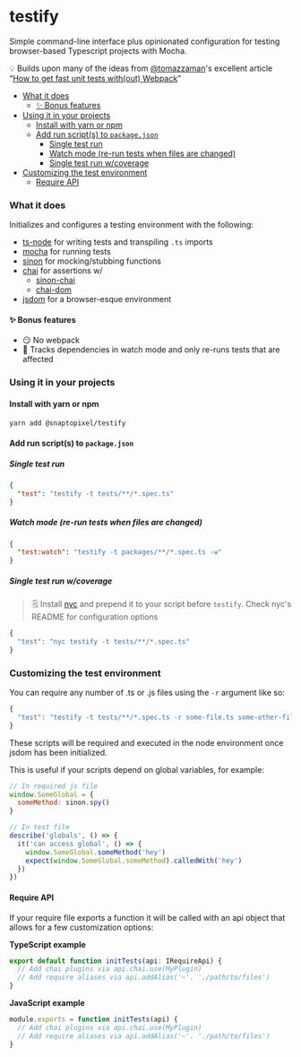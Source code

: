 # testify
Simple command-line interface plus opinionated configuration for testing browser-based Typescript projects with Mocha.

💡 Builds upon many of the ideas from [@tomazzaman](https://github.com/tomazzaman)'s excellent article “[How to get fast unit tests with(out) Webpack](https://medium.com/@TomazZaman/how-to-get-fast-unit-tests-with-out-webpack-793c408a076f)”

<!-- TOC depthFrom:2 -->

- [What it does](#what-it-does)
  - [✨ Bonus features](#✨-bonus-features)
- [Using it in your projects](#using-it-in-your-projects)
  - [Install with yarn or npm](#install-with-yarn-or-npm)
  - [Add run script(s) to `package.json`](#add-run-scripts-to-packagejson)
    - [Single test run](#single-test-run)
    - [Watch mode (re-run tests when files are changed)](#watch-mode-re-run-tests-when-files-are-changed)
    - [Single test run w/coverage](#single-test-run-wcoverage)
- [Customizing the test environment](#customizing-the-test-environment)
  - [Require API](#require-api)

<!-- /TOC -->

### What it does
Initializes and configures a testing environment with the following:
- [ts-node](https://github.com/TypeStrong/ts-node) for writing tests and transpiling `.ts` imports
- [mocha](https://github.com/mochajs/mocha) for running tests
- [sinon](https://github.com/sinonjs/sinon) for mocking/stubbing functions
- [chai](https://github.com/chaijs/chai) for assertions w/
  - [sinon-chai](https://github.com/domenic/sinon-chai)
  - [chai-dom](https://github.com/nathanboktae/chai-dom)
- [jsdom](https://github.com/jsdom/jsdom) for a browser-esque environment
#### ✨ Bonus features
- 😏 No webpack
- 🚀 Tracks dependencies in watch mode and only re-runs tests that are affected

### Using it in your projects
#### Install with yarn or npm
```bash
yarn add @snaptopixel/testify
```

#### Add run script(s) to `package.json`
##### Single test run  
```json
{
  "test": "testify -t tests/**/*.spec.ts"
}
```
##### Watch mode (re-run tests when files are changed)
```json
{
  "test:watch": "testify -t packages/**/*.spec.ts -w"
}
```
##### Single test run w/coverage
> 🗒 Install [nyc](https://github.com/istanbuljs/nyc) and prepend it to your script before `testify`. Check nyc's README for configuration options
```js
{
  "test": "nyc testify -t tests/**/*.spec.ts"
}
```

### Customizing the test environment
You can require any number of .ts or .js files using the `-r` argument like so:
```js
{
  "test": "testify -t tests/**/*.spec.ts -r some-file.ts some-other-file.js"
}
```
These scripts will be required and executed in the node environment once jsdom has been initialized.  

This is useful if your scripts depend on global variables, for example:

```js
// In required js file
window.SomeGlobal = {
  someMethod: sinon.spy()
}

// In test file
describe('globals', () => {
  it('can access global', () => {
    window.SomeGlobal.someMethod('hey')
    expect(window.SomeGlobal.someMethod).calledWith('hey')
  })
})
```
#### Require API
If your require file exports a function it will be called with an api object that allows for a few customization options:

**TypeScript example**
```ts
export default function initTests(api: IRequireApi) {
  // Add chai plugins via api.chai.use(MyPlugin)
  // Add require aliases via api.addAlias('~'. './path/to/files')
}
```
**JavaScript example**
```js
module.exports = function initTests(api) {
  // Add chai plugins via api.chai.use(MyPlugin)
  // Add require aliases via api.addAlias('~'. './path/to/files')
}
```